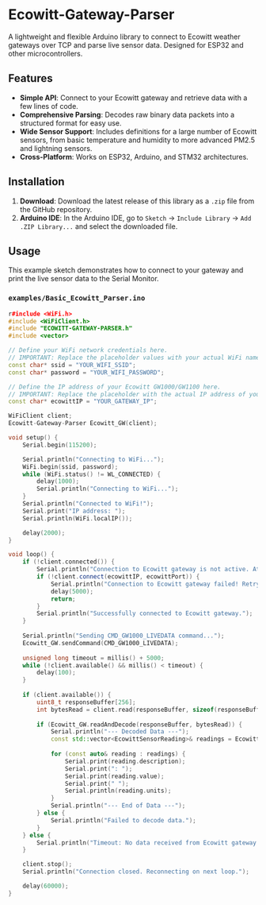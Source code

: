 # Ecowitt-Gateway-Parser

A lightweight and flexible Arduino library to connect to Ecowitt weather gateways over TCP and parse live sensor data. Designed for ESP32 and other microcontrollers.

## Features

-   **Simple API**: Connect to your Ecowitt gateway and retrieve data with a few lines of code.
-   **Comprehensive Parsing**: Decodes raw binary data packets into a structured format for easy use.
-   **Wide Sensor Support**: Includes definitions for a large number of Ecowitt sensors, from basic temperature and humidity to more advanced PM2.5 and lightning sensors.
-   **Cross-Platform**: Works on ESP32, Arduino, and STM32 architectures.

## Installation

1.  **Download**: Download the latest release of this library as a `.zip` file from the GitHub repository.
2.  **Arduino IDE**: In the Arduino IDE, go to `Sketch` -> `Include Library` -> `Add .ZIP Library...` and select the downloaded file.

## Usage

This example sketch demonstrates how to connect to your gateway and print the live sensor data to the Serial Monitor.

### `examples/Basic_Ecowitt_Parser.ino`

```cpp
r#include <WiFi.h>
#include <WiFiClient.h>
#include "ECOWITT-GATEWAY-PARSER.h"
#include <vector>

// Define your WiFi network credentials here.
// IMPORTANT: Replace the placeholder values with your actual WiFi name and password.
const char* ssid = "YOUR_WIFI_SSID";
const char* password = "YOUR_WIFI_PASSWORD";

// Define the IP address of your Ecowitt GW1000/GW1100 here.
// IMPORTANT: Replace the placeholder with the actual IP address of your gateway.
const char* ecowittIP = "YOUR_GATEWAY_IP";

WiFiClient client;
Ecowitt-Gateway-Parser Ecowitt_GW(client);

void setup() {
    Serial.begin(115200);

    Serial.println("Connecting to WiFi...");
    WiFi.begin(ssid, password);
    while (WiFi.status() != WL_CONNECTED) {
        delay(1000);
        Serial.println("Connecting to WiFi...");
    }
    Serial.println("Connected to WiFi!");
    Serial.print("IP address: ");
    Serial.println(WiFi.localIP());

    delay(2000);
}

void loop() {
    if (!client.connected()) {
        Serial.println("Connection to Ecowitt gateway is not active. Attempting to connect...");
        if (!client.connect(ecowittIP, ecowittPort)) {
            Serial.println("Connection to Ecowitt gateway failed! Retrying in 5 seconds.");
            delay(5000);
            return;
        }
        Serial.println("Successfully connected to Ecowitt gateway.");
    }
    
    Serial.println("Sending CMD_GW1000_LIVEDATA command...");
    Ecowitt_GW.sendCommand(CMD_GW1000_LIVEDATA);
    
    unsigned long timeout = millis() + 5000;
    while (!client.available() && millis() < timeout) {
        delay(100);
    }
    
    if (client.available()) {
        uint8_t responseBuffer[256];
        int bytesRead = client.read(responseBuffer, sizeof(responseBuffer));
        
        if (Ecowitt_GW.readAndDecode(responseBuffer, bytesRead)) {
            Serial.println("--- Decoded Data ---");
            const std::vector<EcowittSensorReading>& readings = Ecowitt_GW.getReadings();
            
            for (const auto& reading : readings) {
                Serial.print(reading.description);
                Serial.print(": ");
                Serial.print(reading.value);
                Serial.print(" ");
                Serial.println(reading.units);
            }
            Serial.println("--- End of Data ---");
        } else {
            Serial.println("Failed to decode data.");
        }
    } else {
        Serial.println("Timeout: No data received from Ecowitt gateway.");
    }

    client.stop();
    Serial.println("Connection closed. Reconnecting on next loop.");

    delay(60000);
}